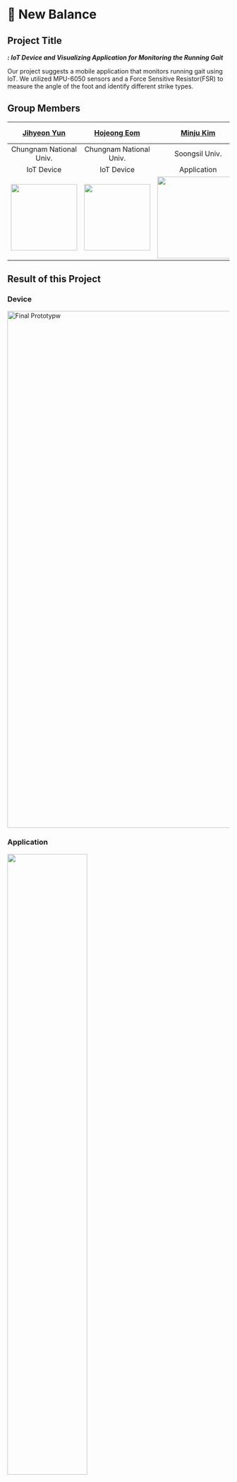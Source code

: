 # 👣 New Balance

## Project Title
__*: IoT Device and Visualizing Application for Monitoring the Running Gait*__

Our project suggests a mobile application that monitors running gait using IoT.
We utilized MPU-6050 sensors and a Force Sensitive Resistor(FSR) to measure the angle of the foot and identify different strike types.

## Group Members

<div align="center">
  
|[Jihyeon Yun](https://github.com/jhYun505)|[Hojeong Eom](https://github.com/DobiIsFree)|[Minju Kim](https://github.com/mjkim1019)|[Hyejin Kim](https://github.com/WZNT-KimHyeJin)|[Suyoung Lee](https://github.com/vime-ux)|[Nicole Hornbrook](https://github.com/nicole-janae)
|:----:|:----:|:----:|:----:|:----:|:----:|
|Chungnam National Univ.|Chungnam National Univ.|Soongsil Univ.|Chungnam National Univ.|Chungnam National Univ.| Purdue Univ.
|IoT Device|IoT Device|Application|IoT Cloud|IoT Cloud|Application|
|<img src="https://avatars.githubusercontent.com/u/81208791?v=4" width="150">|<img src="https://avatars.githubusercontent.com/u/52994616?v=4" width="150">|<img src="https://avatars.githubusercontent.com/u/50831854?v=4" width="185">|<img src="https://avatars.githubusercontent.com/u/62338783?v=4" width="150">|<img src ="https://avatars.githubusercontent.com/u/84793929?v=4" width="150">|
</div>

## Result of this Project
### Device
<img width="1169" alt="Final Prototypw" src="https://user-images.githubusercontent.com/81208791/221383046-f7cb41e9-c53b-458d-a767-4d06da0a29b1.png">


### Application
<img src="https://user-images.githubusercontent.com/50831854/224781554-9cef99d6-81e5-425b-a6fe-8fce65d5f2d6.png" width=60% align="center">

### Thingsboard
![image](https://user-images.githubusercontent.com/62338783/221370156-04757841-757f-4d93-8c07-16131022bb22.png)
[More details about Thingsboard](https://github.com/KSW-NewBalance/NewBalance-Thingsboard)

## Goal of NewBalance
 Our goal is to make an application that monitors the user's running gait. We will provide running information such as distance, average pace, and total time of the run, much like other existing running applications. Unlike other applications, however, we will provide the measured foot angle and the location of the first point of contact. After the IMU sensors and FSR sensor measure the user's run, the data will be sent to the server. After that, the server will processes and analyze the data. Once this process is over, the app will visualize this data to help the user monitor his/her running gait.

## Why we chose this topic
1. Growth potential of IoT usage in healthcare is exponentially increasing
2. Current lack of research on running gait monitoring & analysis
3. The reoccuring rate of injury from running is high

## Previous Research Problem
 Previous studies were costly and restricted to experimental environments only. Most existing related research used motion capture; meaning, they used many cameras and a treadmill to monitor their runners' gait. Additionally, there are hardly any running gait monitoring applications for real users.

## Our Novelty

1. **Cost Effective**
    - Using sensors is more cost effective over using motion capture
    - Sensors have similar accuracy to motion capture
    
2. **Free from Environmental Constraints**
    - Studies we've previously mentioned were limited to experimental conditions indoors
    - In this study, all the experiments are conducted in an actual running environment
    
3. **User-friendly**
    - It can be used in sports training
    - Easy to use(Similar to other existing running application)
    - We clearly vizualize statistical data so users can easily understand their personal running information


## Expected Outcome
1. **Provide personal Statistical Data**

This application provides personal statistical data to the user. Once the user finishes their run, he/she reports their emotional and physical state by responding to the question, 'How was your run?'.

2. **Help prevent running injuries**

Runners can choose to use the data to self-correct their running posture or utilize it as reference material for a consultation with an medical expert (that could include a doctor, physical therapist, or sports trainer). So, this app could help prevent running injuries. 

## Activity Diagram
 
<left><img src = "https://user-images.githubusercontent.com/50831854/216443390-dc15cccd-437e-44f5-a234-485c4e17671a.png" width = "800" >


## System Flowchart

<left><img src = "https://user-images.githubusercontent.com/84793929/220672865-f103320e-877e-4163-83b9-9c2a57957db8.png" width = "300" >

## Enviroment settings

  #### Google Cloud Platform
    ✔️ 4 vCPU
    ✔️ 4GB memory
    ✔️ 10GB distributed
  
  #### ThingsBoard
 
    ✔️ OS: Ubuntu Desktop 20.04 LTS
    
    ✔️ ThingsBoard Version: thingsboard-3.4.3
    
    ✔️ Specific Settings:
       - ThingsBoard Queue Service: In memory (built in, default)
       - Dependency: openjdk-11-jdk, postgresql-12
  
  #### Flutter

```
Flutter: 3.7.1
Dart: 2.19.1
DevTools: 2.20.1
Xcode: 14.1
Android Studio: 2022.1
Android SDK: 33.0.0
VS Code: 1.73.1
```

  #### ESP32
    
    Arduino IDE 2.0.3
    |_ ArduinoJson (Version 6.20.1)
    |_ Adafruit BusIO (Version 1.14.0)
    |_ Adafruit GFX Library (Version 1.11.4)
    |_ Adafruit MPU6050 (Version 2.2.3)
    |_ Adafruit SSD1306 (Version 2.5.6)
    |_ Adafruit Unified Sensor (Version 1.1.6)
    |_ ThingsBoard (Version 0.9.4)
    |_ PubSubClient (Version 2.8.0)
    |_ ArduinoHttpClient (Version 0.3.2)
    |_ ArduinoJson (Version 6.20.1)
    |_ DHT sensor library for ESPx (Version 1.18.0)
  
